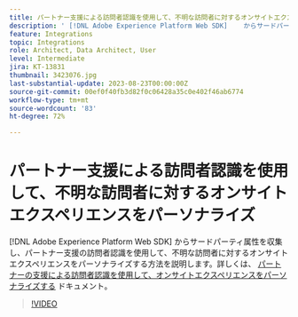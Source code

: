 ```yaml
---
title: パートナー支援による訪問者認識を使用して、不明な訪問者に対するオンサイトエクスペリエンスをパーソナライズ
description: ' [!DNL Adobe Experience Platform Web SDK]    からサードパーティ属性を収集し、パートナー支援の訪問者認識を使用して、不明な訪問者に対するオンサイトエクスペリエンスをパーソナライズする方法を説明します。'
feature: Integrations
topic: Integrations
role: Architect, Data Architect, User
level: Intermediate
jira: KT-13831
thumbnail: 3423076.jpg
last-substantial-update: 2023-08-23T00:00:00Z
source-git-commit: 00ef0f40fb3d82f0c06428a35c0e402f46ab6774
workflow-type: tm+mt
source-wordcount: '83'
ht-degree: 72%

---
```


# パートナー支援による訪問者認識を使用して、不明な訪問者に対するオンサイトエクスペリエンスをパーソナライズ

[!DNL Adobe Experience Platform Web SDK]   からサードパーティ属性を収集し、パートナー支援の訪問者認識を使用して、不明な訪問者に対するオンサイトエクスペリエンスをパーソナライズする方法を説明します。詳しくは、 [パートナーの支援による訪問者認識を使用して、オンサイトエクスペリエンスをパーソナライズする](https://experienceleague.adobe.com/docs/experience-platform/rtcdp/use-cases/partner-data/onsite-personalization.html) ドキュメント。

>[!VIDEO](https://video.tv.adobe.com/v/3423076/?learn=on)

